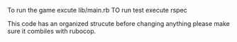 To run the game
  excute lib/main.rb
TO run test
 execute rspec

This code has an organized strucute before changing anything please make sure it combiles with rubocop.
